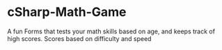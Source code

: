 # cSharp-Math-Game
A fun Forms that tests your math skills based on age, and keeps track of high scores. Scores based on difficulty and speed

